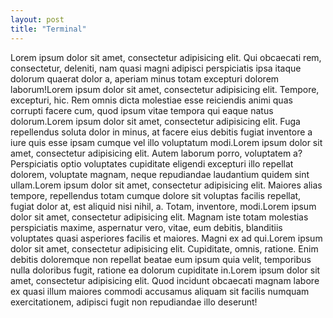 ```yaml
---
layout: post
title: "Terminal"
---
```



Lorem ipsum dolor sit amet, consectetur adipisicing elit. Qui obcaecati rem, consectetur, deleniti, nam quasi magni adipisci perspiciatis ipsa itaque dolorum quaerat dolor a, aperiam minus totam excepturi dolorem laborum!Lorem ipsum dolor sit amet, consectetur adipisicing elit. Tempore, excepturi, hic. Rem omnis dicta molestiae esse reiciendis animi quas corrupti facere cum, quod ipsum vitae tempora qui eaque natus dolorum.Lorem ipsum dolor sit amet, consectetur adipisicing elit. Fuga repellendus soluta dolor in minus, at facere eius debitis fugiat inventore a iure quis esse ipsam cumque vel illo voluptatum modi.Lorem ipsum dolor sit amet, consectetur adipisicing elit. Autem laborum porro, voluptatem a? Perspiciatis optio voluptates cupiditate eligendi excepturi illo repellat dolorem, voluptate magnam, neque repudiandae laudantium quidem sint ullam.Lorem ipsum dolor sit amet, consectetur adipisicing elit. Maiores alias tempore, repellendus totam cumque dolore sit voluptas facilis repellat, fugiat dolor at, est aliquid nisi nihil, a. Totam, inventore, modi.Lorem ipsum dolor sit amet, consectetur adipisicing elit. Magnam iste totam molestias perspiciatis maxime, aspernatur vero, vitae, eum debitis, blanditiis voluptates quasi asperiores facilis et maiores. Magni ex ad qui.Lorem ipsum dolor sit amet, consectetur adipisicing elit. Cupiditate, omnis, ratione. Enim debitis doloremque non repellat beatae eum ipsum quia velit, temporibus nulla doloribus fugit, ratione ea dolorum cupiditate in.Lorem ipsum dolor sit amet, consectetur adipisicing elit. Quod incidunt obcaecati magnam labore ex quasi illum maiores commodi accusamus aliquam sit facilis numquam exercitationem, adipisci fugit non repudiandae illo deserunt!